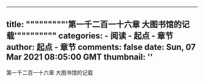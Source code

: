 
---
title: """""""""'第一千二百一十六章 大图书馆的记载'"""""""""
categories: 
    - 阅读
    - 起点 - 章节
author: 起点 - 章节
comments: false
date: Sun, 07 Mar 2021 08:05:00 GMT
thumbnail: ''
---

<div>   
第一千二百一十六章 大图书馆的记载  
</div>
            